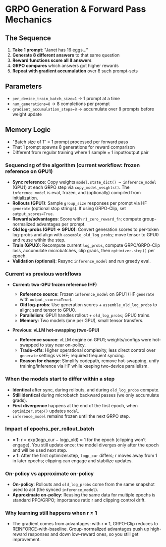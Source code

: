 # GRPO Generation & Forward Pass Mechanics

## The Sequence

1. **Take 1 prompt**: "Janet has 16 eggs..."
2. **Generate 8 different answers** to that same question
3. **Reward functions score all 8 answers**
4. **GRPO compares** which answers got higher rewards
5. **Repeat with gradient accumulation** over 8 such prompt-sets

## Parameters
- `per_device_train_batch_size=1` → 1 prompt at a time
- `num_generations=8` → 8 completions per prompt
- `gradient_accumulation_steps=8` → accumulate over 8 prompts before weight update

## Memory Logic
- "Batch size of 1" = 1 prompt processed per forward pass
- That 1 prompt spawns 8 generations for reward comparison
- Different from regular training where 1 sample = 1 input/output pair



### Sequencing of the algorithm (current workflow: frozen reference on GPU1)
- **Sync reference**: Copy weights `model.state_dict() → inference_model` (GPU1) at each GRPO step via `copy_model_weights()`. The `inference_model` is eval, frozen, and (optionally) compiled from initialization.
- **Rollouts (GPU1)**: Sample `group_size` responses per prompt via HF `generate` (optional stop strings). If using GRPO-Clip, set `output_scores=True`.
- **Rewards/advantages**: Score with `r1_zero_reward_fn`; compute group-normalized advantages per prompt.
- **Old log-probs (GPU1 → GPU0)**: Convert generation scores to per-token log-probs and align with `assemble_old_log_probs`; move tensor to GPU0 and reuse within the step.
- **Train (GPU0)**: Recompute current `log_probs`, compute GRPO/GRPO-Clip loss, accumulate microbatches, clip grads, then `optimizer.step()` per epoch.
- **Validation (optional)**: Resync `inference_model` and run greedy eval.

### Current vs previous workflows
- **Current: two-GPU frozen reference (HF)**
  - **Reference source**: Frozen `inference_model` on GPU1 (HF `generate` with `output_scores=True`).
  - **Old log-probs**: Use generation scores + `assemble_old_log_probs` to align; send tensor to GPU0.
  - **Parallelism**: GPU1 handles rollout + `old_log_probs`; GPU0 trains.
  - **Memory**: Two models (one per GPU), small tensor transfers.

- **Previous: vLLM hot-swapping (two-GPU)**
  - **Reference source**: vLLM engine on GPU1; weights/configs were hot-swapped to stay near on-policy.
  - **Trade-offs**: Higher operational complexity, less direct control over `generate` settings vs HF; required frequent syncing.
  - **Reason for change**: Simplify codepath, remove hot-swapping, unify training/inference via HF while keeping two-device parallelism.

### When the models start to differ within a step
- **Identical** after sync, during rollouts, and during `old_log_probs` compute.
- **Still identical** during microbatch backward passes (we only accumulate grads).
- **First divergence** happens at the end of the first epoch, when `optimizer.step()` updates `model`.
- `inference_model` remains frozen until the next GRPO step.

### Impact of epochs_per_rollout_batch
- **= 1**: r = exp(logp_cur − logp_old) ≈ 1 for the epoch (clipping won’t engage). You still update once; the model diverges only after the epoch and will be used next step.
- **> 1**: After the first optimizer.step, `logp_cur` differs; r moves away from 1 in later epochs; clipping can engage and stabilize updates.

### On-policy vs approximate on-policy
- **On-policy**: Rollouts and `old_log_probs` come from the same snapshot used to act (the synced `inference_model`).
- **Approximate on-policy**: Reusing the same data for multiple epochs is standard PPO/GRPO; importance ratio r and clipping control drift.

### Why learning still happens when r ≈ 1
- The gradient comes from advantages: with r ≈ 1, GRPO-Clip reduces to REINFORCE-with-baseline. Group-normalized advantages push up high-reward responses and down low-reward ones, so you still get improvement.
